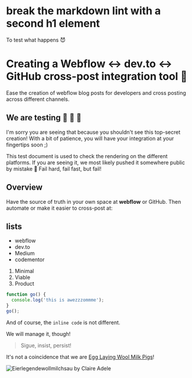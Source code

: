 # break the markdown lint with a second h1 element

To test what happens 😈

# Creating a Webflow <-> dev.to <-> GitHub cross-post integration tool 🚀

Ease the creation of webflow blog posts for developers and cross
posting across different channels.

## We are testing 🔭 🧪 🔬

I'm sorry you are seeing that because you shouldn't see this top-secret creation! With a bit of patience, you will have your integration at your fingertips soon ;)

This test document is used to check the rendering on the different platforms. If you are seeing it, we most likely pushed it somewhere public
by mistake 😬 Fail hard, fail fast, but fail!

## Overview

Have the source of truth in your own space at **webflow** or GitHub. Then automate or make it easier to cross-post at:

## lists

* webflow
* dev.to
* Medium
* codementor

1. Minimal
2. Viable
3. Product

```javascript
function go() {
  console.log('this is awezzzommme');
}
go();
```

And of course, the `inline code` is not different.

We will manage it, though!

> Sigue, insist, persist!

It's not a coincidence that we are [Egg Laying Wool Milk Pigs](https://fullstack.coach/post/what-is-a-full-stack-developer-or-how-to-become-an-egg-laying-wool-milk-pig)!

![Eierlegendewollmilchsau by Claire Adele](https://uploads-ssl.webflow.com/5ea830d684c5067b65e3cef4/5ee2543a19eb834da989837a_fpAh6_ClAjFU2GRv5ccwVZKPmHK5vs1Cggn78r_Gz898kv6zsV5--sdnVIATtN5la92fWAC4Dv5eZkheCGrKSOx7qiQ-5piHqNx-GaFYJDQLT1N5WHQhXYKIcD5eQNkufafsdslj.png)